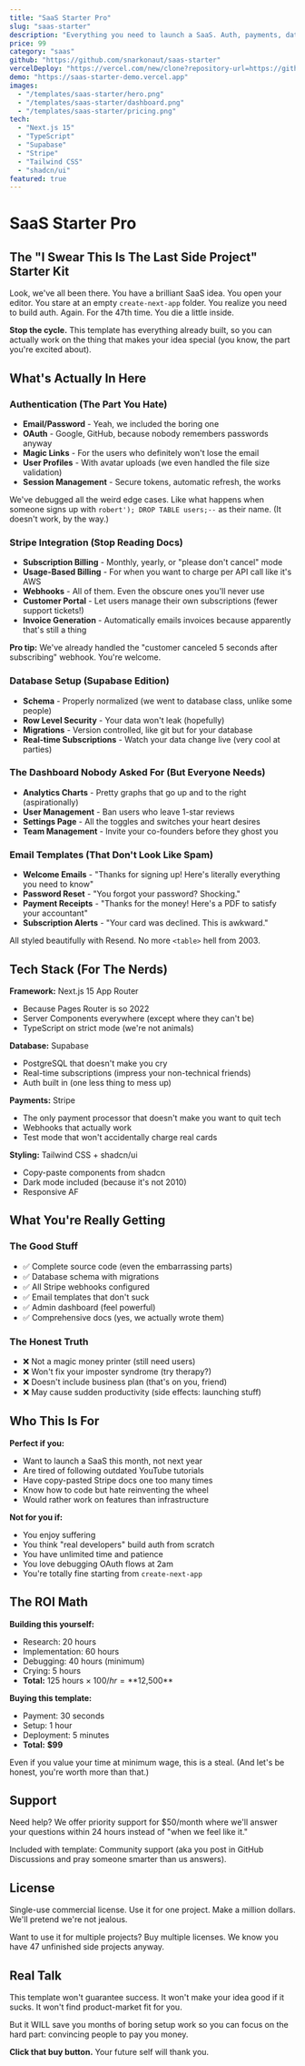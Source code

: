 ```yaml
---
title: "SaaS Starter Pro"
slug: "saas-starter"
description: "Everything you need to launch a SaaS. Auth, payments, database, the works. Stop Googling 'how to set up Stripe' for the 100th time."
price: 99
category: "saas"
github: "https://github.com/snarkonaut/saas-starter"
vercelDeploy: "https://vercel.com/new/clone?repository-url=https://github.com/snarkonaut/saas-starter"
demo: "https://saas-starter-demo.vercel.app"
images:
  - "/templates/saas-starter/hero.png"
  - "/templates/saas-starter/dashboard.png"
  - "/templates/saas-starter/pricing.png"
tech:
  - "Next.js 15"
  - "TypeScript"
  - "Supabase"
  - "Stripe"
  - "Tailwind CSS"
  - "shadcn/ui"
featured: true
---
```


# SaaS Starter Pro

## The "I Swear This Is The Last Side Project" Starter Kit

Look, we've all been there. You have a brilliant SaaS idea. You open your editor. You stare at an empty `create-next-app` folder. You realize you need to build auth. Again. For the 47th time. You die a little inside.

**Stop the cycle.** This template has everything already built, so you can actually work on the thing that makes your idea special (you know, the part you're excited about).

## What's Actually In Here

### Authentication (The Part You Hate)
- **Email/Password** - Yeah, we included the boring one
- **OAuth** - Google, GitHub, because nobody remembers passwords anyway
- **Magic Links** - For the users who definitely won't lose the email
- **User Profiles** - With avatar uploads (we even handled the file size validation)
- **Session Management** - Secure tokens, automatic refresh, the works

We've debugged all the weird edge cases. Like what happens when someone signs up with `robert'); DROP TABLE users;--` as their name. (It doesn't work, by the way.)

### Stripe Integration (Stop Reading Docs)
- **Subscription Billing** - Monthly, yearly, or "please don't cancel" mode
- **Usage-Based Billing** - For when you want to charge per API call like it's AWS
- **Webhooks** - All of them. Even the obscure ones you'll never use
- **Customer Portal** - Let users manage their own subscriptions (fewer support tickets!)
- **Invoice Generation** - Automatically emails invoices because apparently that's still a thing

**Pro tip:** We've already handled the "customer canceled 5 seconds after subscribing" webhook. You're welcome.

### Database Setup (Supabase Edition)
- **Schema** - Properly normalized (we went to database class, unlike some people)
- **Row Level Security** - Your data won't leak (hopefully)
- **Migrations** - Version controlled, like git but for your database
- **Real-time Subscriptions** - Watch your data change live (very cool at parties)

### The Dashboard Nobody Asked For (But Everyone Needs)
- **Analytics Charts** - Pretty graphs that go up and to the right (aspirationally)
- **User Management** - Ban users who leave 1-star reviews
- **Settings Page** - All the toggles and switches your heart desires
- **Team Management** - Invite your co-founders before they ghost you

### Email Templates (That Don't Look Like Spam)
- **Welcome Emails** - "Thanks for signing up! Here's literally everything you need to know"
- **Password Reset** - "You forgot your password? Shocking."
- **Payment Receipts** - "Thanks for the money! Here's a PDF to satisfy your accountant"
- **Subscription Alerts** - "Your card was declined. This is awkward."

All styled beautifully with Resend. No more `<table>` hell from 2003.

## Tech Stack (For The Nerds)

**Framework:** Next.js 15 App Router
- Because Pages Router is so 2022
- Server Components everywhere (except where they can't be)
- TypeScript on strict mode (we're not animals)

**Database:** Supabase
- PostgreSQL that doesn't make you cry
- Real-time subscriptions (impress your non-technical friends)
- Auth built in (one less thing to mess up)

**Payments:** Stripe
- The only payment processor that doesn't make you want to quit tech
- Webhooks that actually work
- Test mode that won't accidentally charge real cards

**Styling:** Tailwind CSS + shadcn/ui
- Copy-paste components from shadcn
- Dark mode included (because it's not 2010)
- Responsive AF

## What You're Really Getting

### The Good Stuff
- ✅ Complete source code (even the embarrassing parts)
- ✅ Database schema with migrations
- ✅ All Stripe webhooks configured
- ✅ Email templates that don't suck
- ✅ Admin dashboard (feel powerful)
- ✅ Comprehensive docs (yes, we actually wrote them)

### The Honest Truth
- ❌ Not a magic money printer (still need users)
- ❌ Won't fix your imposter syndrome (try therapy?)
- ❌ Doesn't include business plan (that's on you, friend)
- ❌ May cause sudden productivity (side effects: launching stuff)

## Who This Is For

**Perfect if you:**
- Want to launch a SaaS this month, not next year
- Are tired of following outdated YouTube tutorials
- Have copy-pasted Stripe docs one too many times
- Know how to code but hate reinventing the wheel
- Would rather work on features than infrastructure

**Not for you if:**
- You enjoy suffering
- You think "real developers" build auth from scratch
- You have unlimited time and patience
- You love debugging OAuth flows at 2am
- You're totally fine starting from `create-next-app`

## The ROI Math

**Building this yourself:**
- Research: 20 hours
- Implementation: 60 hours
- Debugging: 40 hours (minimum)
- Crying: 5 hours
- **Total:** 125 hours × $100/hr = **$12,500**

**Buying this template:**
- Payment: 30 seconds
- Setup: 1 hour
- Deployment: 5 minutes
- **Total:** **$99**

Even if you value your time at minimum wage, this is a steal. (And let's be honest, you're worth more than that.)

## Support

Need help? We offer priority support for $50/month where we'll answer your questions within 24 hours instead of "when we feel like it."

Included with template: Community support (aka you post in GitHub Discussions and pray someone smarter than us answers).

## License

Single-use commercial license. Use it for one project. Make a million dollars. We'll pretend we're not jealous.

Want to use it for multiple projects? Buy multiple licenses. We know you have 47 unfinished side projects anyway.

## Real Talk

This template won't guarantee success. It won't make your idea good if it sucks. It won't find product-market fit for you.

But it WILL save you months of boring setup work so you can focus on the hard part: convincing people to pay you money.

**Click that buy button.** Your future self will thank you.
